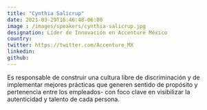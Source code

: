 ```yaml
---
title: "Cynthia Salicrup"
date: 2021-03-29T16:46:48-06:00
image : /images/speakers/cynthia-salicrup.jpg
designation: Líder de Innovación en Accenture México
country: 
twitter: https://twitter.com/Accenture_MX
linkedin: 
github: 
---
```


Es responsable de construir una cultura libre de discriminación y de implementar mejores prácticas que generen sentido de propósito y pertenencia entre los empleados- con foco clave en visibilizar la autenticidad y talento de cada persona. 